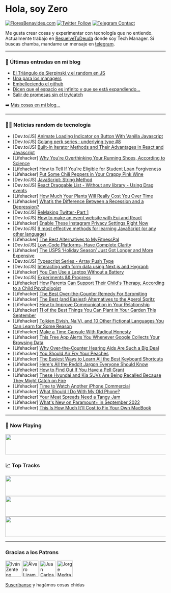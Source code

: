 # Hola, soy Zero

[![FloresBenavides.com](https://img.shields.io/website?down_message=oops&label=MiBlog&style=for-the-badge&up_message=online&url=https%3A%2F%2Ffloresbenavides.com)](https://floresbenavides.com) [![Twitter Follow](https://img.shields.io/twitter/follow/ZeroDragon?color=%231DA1F2&label=Follow&logo=twitter&logoColor=ffffff&style=for-the-badge)](https://twitter.com/zerodragon) [![Telegram Contact](https://img.shields.io/badge/escr%C3%ADbeme-ZeroDragon-%2326A5E4?style=for-the-badge&logo=telegram)](https://t.me/zerodragon)

Me gusta crear cosas y experimentar con tecnología que no entiendo.
Actualmente trabajo en [ResuelveTuDeuda](http://github.com/resuelve) donde soy Tech Manager.
Si buscas chamba, mandame un mensaje en [telegram](https://t.me/zerodragon).

---

### 📕 Últimas entradas en mi blog
<!-- BLOG-POST-LIST:START -->
- [El Triángulo de Sierpinski y el random en JS](https://floresbenavides.com/el-triangulo-de-sierpinski-y-el-random-en-js/)
- [Una para los managers](https://floresbenavides.com/una-para-los-managers/)
- [Embelleciendo el github](https://floresbenavides.com/embelleciendo-el-github/)
- [Dicen que el espacio es infinito y que se está expandiendo…](https://floresbenavides.com/dicen-que-el-espacio-es-infinito-y-que-se-esta-expandiendo/)
- [Salir de promesas sin el try/catch](https://floresbenavides.com/salir-de-promesas-sin-el-try-catch/)
<!-- BLOG-POST-LIST:END -->

➡️ [Más cosas en mi blog...](https://floresbenavides.com)

---

### 👨‍💻 Noticias random de tecnología
<!-- TECH-POSTS:START -->
- [Dev.to/JS] [Animate Loading Indicator on Button With Vanilla Javascript](https://dev.to/momokid/animate-loading-indicator-on-button-with-vanilla-javascript-2k95)
- [Dev.to/JS] [Golang perk series : underlying type #8](https://dev.to/projektorius96/golang-perk-series-underlying-type-8-5b76)
- [Dev.to/JS] [Built-In Iterator Methods and Their Advantages in React and Javascript](https://dev.to/bear2927/iterator-methods-and-their-advantages-in-react-and-javascript-535d)
- [Lifehacker] [Why You&#39;re Overthinking Your Running Shoes, According to Science](https://lifehacker.com/why-youre-overthinking-your-running-shoes-according-to-1849458897)
- [Lifehacker] [How to Tell If You&#39;re Eligible for Student Loan Forgiveness](https://lifehacker.com/how-to-tell-if-youre-eligible-for-student-loan-forgiven-1849458572)
- [Lifehacker] [Put Some Chili Peppers in Your Crappy Pink Wine](https://lifehacker.com/put-some-chili-peppers-in-your-shitty-pink-wine-1849458441)
- [Dev.to/JS] [JavaScript: String Method](https://dev.to/rosiequ/javascript-regular-expressions-bda)
- [Dev.to/JS] [React Draggable List - Without any library - Using Drag events](https://dev.to/veewebcode/react-draggable-list-without-any-library-using-drag-events-4pdc)
- [Lifehacker] [How Much Your Plants Will Really Cost You Over Time](https://lifehacker.com/how-much-your-plants-will-really-cost-you-over-time-1849457189)
- [Lifehacker] [What’s the Difference Between a Recession and a Depression?](https://lifehacker.com/what-s-the-difference-between-a-recession-and-a-depress-1849458251)
- [Dev.to/JS] [ReMaking Twitter - Part 1](https://dev.to/codesomething/remaking-twitter-part-1-50pj)
- [Dev.to/JS] [How to make an event website with Eui and React](https://dev.to/britt_joiner/how-to-make-an-event-website-with-eui-30jc)
- [Lifehacker] [Enable These Instagram Privacy Settings Right Now](https://lifehacker.com/enable-these-instagram-privacy-settings-right-now-1849456072)
- [Dev.to/JS] [9 most effective methods for learning JavaScript &lpar;or any other language&rpar;](https://dev.to/aviyel/9-most-effective-methods-for-learning-javascript-or-any-other-language-1l)
- [Lifehacker] [The Best Alternatives to MyFitnessPal](https://lifehacker.com/the-best-alternatives-to-myfitnesspal-1849456879)
- [Dev.to/JS] [Low-Code Platforms- Have Complete Clarity](https://dev.to/ashukalbande/low-code-platforms-have-complete-clarity-1665)
- [Lifehacker] [The USPS ‘Holiday Season’ Just Got Longer and More Expensive](https://lifehacker.com/the-usps-holiday-season-just-got-longer-and-more-expe-1849456901)
- [Dev.to/JS] [Typescript Series - Array Push Type](https://dev.to/sarmunbustillo/typescript-series-array-includes-type-3pl4)
- [Dev.to/JS] [Interacting with form data using Next.js and Hygraph](https://dev.to/asayerio_techblog/interacting-with-form-data-using-nextjs-and-hygraph-3bph)
- [Lifehacker] [You Can Use a Laptop Without a Battery](https://lifehacker.com/you-can-use-a-laptop-without-a-battery-1849456604)
- [Dev.to/JS] [Experiments &amp;&amp; Progress](https://dev.to/nessakodo/experiments-progress-4i6g)
- [Lifehacker] [How Parents Can Support Their Child&#39;s Therapy, According to a Child Psychologist](https://lifehacker.com/how-parents-can-support-their-childs-therapy-according-1849448221)
- [Lifehacker] [The Best Over-the-Counter Remedy For Scromiting](https://lifehacker.com/the-best-over-the-counter-remedy-for-scromiting-1849455510)
- [Lifehacker] [The Best &lpar;and Easiest&rpar; Alternatives to the Aperol Spritz](https://lifehacker.com/the-best-and-easiest-alternatives-to-the-aperol-sprit-1849449968)
- [Lifehacker] [How to Improve Communication in Your Relationship](https://lifehacker.com/how-to-improve-communication-in-your-relationship-1849453668)
- [Lifehacker] [11 of the Best Things You Can Plant in Your Garden This September](https://lifehacker.com/11-of-the-best-things-you-can-plant-in-your-garden-this-1849453269)
- [Lifehacker] [Tolkien Elvish, Na&#39;Vi, and 10 Other Fictional Languages You Can Learn for Some Reason](https://lifehacker.com/tolkien-elvish-navi-and-10-other-fictional-languages-1849453429)
- [Lifehacker] [Make a Time Capsule With Radical Honesty](https://lifehacker.com/make-a-time-capsule-with-radical-honesty-1849454951)
- [Lifehacker] [This Free App Alerts You Whenever Google Collects Your Browsing Data](https://lifehacker.com/this-free-app-alerts-you-whenever-google-collects-your-1849453277)
- [Lifehacker] [Why Over-the-Counter Hearing Aids Are Such a Big Deal](https://lifehacker.com/why-over-the-counter-hearing-aids-are-such-a-big-deal-1849452915)
- [Lifehacker] [You Should Air Fry Your Peaches](https://lifehacker.com/you-should-air-fry-your-peaches-1849454679)
- [Lifehacker] [The Easiest Ways to Learn All the Best Keyboard Shortcuts](https://lifehacker.com/the-easiest-ways-to-learn-all-the-best-keyboard-shortcu-1849450327)
- [Lifehacker] [Here&#39;s All the Reddit Jargon Everyone Should Know](https://lifehacker.com/heres-all-the-reddit-jargon-everyone-should-know-1849451715)
- [Lifehacker] [How to Find Out If You Have a Pell Grant](https://lifehacker.com/how-to-find-out-if-you-have-a-pell-grant-1849453465)
- [Lifehacker] [These Hyundai and Kia SUVs Are Being Recalled Because They Might Catch on Fire](https://lifehacker.com/these-hyundai-and-kia-suvs-are-being-recalled-because-t-1849452684)
- [Lifehacker] [Time to Watch Another iPhone Commercial](https://lifehacker.com/time-to-watch-another-iphone-commercial-1849452112)
- [Lifehacker] [What Should I Do With My Old Phone?](https://lifehacker.com/what-should-i-do-with-my-old-phone-1849451799)
- [Lifehacker] [Your Meat Spreads Need a Tangy Jam](https://lifehacker.com/your-meat-spreads-need-a-tangy-jam-1849452540)
- [Lifehacker] [What&#39;s New on Paramount+ in September 2022](https://lifehacker.com/whats-new-on-paramount-in-september-2022-1849451918)
- [Lifehacker] [This Is How Much It&#39;ll Cost to Fix Your Own MacBook](https://lifehacker.com/this-is-how-much-itll-cost-to-fix-your-own-macbook-1849450931)<!-- TECH-POSTS:END -->

---

### 🎵 Now Playing
<a href="https://spotify-now-playing-dun.vercel.app/now-playing?open"><img src="https://spotify-now-playing-dun.vercel.app/now-playing" width="540" height="64"></a>

### 📈 Top Tracks
<a href="https://spotify-now-playing-dun.vercel.app/top-tracks?i=1&open"><img src="https://spotify-now-playing-dun.vercel.app/top-tracks?i=1" width="540" height="64"></a>
<a href="https://spotify-now-playing-dun.vercel.app/top-tracks?i=2&open"><img src="https://spotify-now-playing-dun.vercel.app/top-tracks?i=2" width="540" height="64"></a>
<a href="https://spotify-now-playing-dun.vercel.app/top-tracks?i=3&open"><img src="https://spotify-now-playing-dun.vercel.app/top-tracks?i=3" width="540" height="64"></a>

---

### Gracias a los Patrons
[<img src="https://avatars.githubusercontent.com/u/243380?v=4" alt="Iván Zenteno" width="50px">](https://github.com/k001) [<img src="https://avatars.githubusercontent.com/u/19955639?v=4" alt="Álvaro Lizama" width="50px">](https://github.com/alvarolizama) [<img src="https://avatars.githubusercontent.com/u/2718753?v=4" alt="Juan Carlos Ruiz" width="50px">](https://github.com/JuanCrg90) [<img src="https://avatars.githubusercontent.com/u/37025?v=4" alt="Jorge Medrano" width="50px">](https://github.com/h1pp1e) 

[Suscríbanse](https://www.patreon.com/zerodragon) y hagámos cosas chidas
